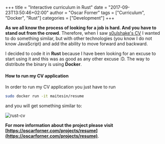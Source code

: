 +++
title = "Interactive curriculum in Rust"
date = "2017-09-23T13:50:46+02:00"
author = "Oscar Forner"
tags = ["Curriculum", "Docker", "Rust"]
categories = ["Development"]
+++

**As we all know the process of looking for a job is hard. And you have to stand out from the crowd**. Therefore, when I saw [s0ulshake's CV](https://github.com/soulshake/cv.soulshake.net) I wanted to do something similar, but with other technologies (you know I do not know JavaScript) and add the ability to move forward and backward.

I decided to code it in **Rust** because I have been looking for an excuse to start using it and this was as good as any other excuse :D. The way to distribute the binary is using **Docker**.

#### How to run my CV application

In order to run my CV application you just have to run

``` bash
sudo docker run -it maitesin/resume
```

and you will get something similar to:

![rust-cv](https://raw.githubusercontent.com/maitesin/rust-cv/master/cv.gif)

**For more information about the project please visit [https://oscarforner.com/projects/resume](https://oscarforner.com/projects/resume)**.
